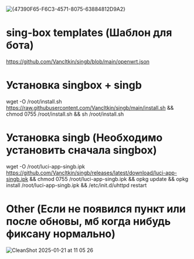 ![{47390F65-F6C3-4571-8075-63884812D9A2}](https://github.com/user-attachments/assets/95ae6f13-8763-4246-9ec2-30056f3de934)


# sing-box templates (Шаблон для бота)

https://github.com/Vancltkin/singb/blob/main/openwrt.json

# Установка singbox + singb
wget -O /root/install.sh https://raw.githubusercontent.com/Vancltkin/singb/main/install.sh && chmod 0755 /root/install.sh && sh /root/install.sh


# Установка singb (Необходимо установить сначала singbox)
wget -O  /root/luci-app-singb.ipk https://github.com/Vancltkin/singb/releases/latest/download/luci-app-singb.ipk && chmod 0755 /root/luci-app-singb.ipk && opkg update && opkg install /root/luci-app-singb.ipk && /etc/init.d/uhttpd restart

# Other (Если не появился пункт или после обновы, мб когда нибудь фиксану нормально)
![CleanShot 2025-01-21 at 11 05 26](https://github.com/user-attachments/assets/fa42cba3-1e4d-4cc9-8eb5-4f5020a0b7bf)
